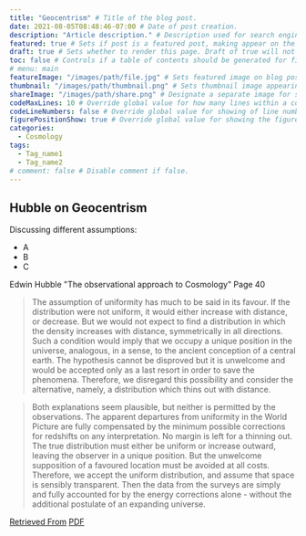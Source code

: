 ```yaml
---
title: "Geocentrism" # Title of the blog post.
date: 2021-08-05T08:48:46-07:00 # Date of post creation.
description: "Article description." # Description used for search engine.
featured: true # Sets if post is a featured post, making appear on the home page side bar.
draft: true # Sets whether to render this page. Draft of true will not be rendered.
toc: false # Controls if a table of contents should be generated for first-level links automatically.
# menu: main
featureImage: "/images/path/file.jpg" # Sets featured image on blog post.
thumbnail: "/images/path/thumbnail.png" # Sets thumbnail image appearing inside card on homepage.
shareImage: "/images/path/share.png" # Designate a separate image for social media sharing.
codeMaxLines: 10 # Override global value for how many lines within a code block before auto-collapsing.
codeLineNumbers: false # Override global value for showing of line numbers within code block.
figurePositionShow: true # Override global value for showing the figure label.
categories:
  - Cosmology
tags:
  - Tag_name1
  - Tag_name2
# comment: false # Disable comment if false.
---
```


## Hubble on Geocentrism

Discussing different assumptions:

* A
* B
* C

Edwin Hubble
"The observational approach to Cosmology"
Page 40

> The assumption of uniformity has much to be said in its favour. If the distribution were not uniform, it
> would either increase with distance, or decrease. But we would not expect to find a distribution in which
> the density increases with distance, symmetrically in all directions. Such a condition would imply that
> we occupy a unique position in the universe, analogous, in a sense, to the ancient conception of a central
> earth. The hypothesis cannot be disproved but it is unwelcome and would be accepted only as a last
> resort in order to save the phenomena. Therefore, we disregard this possibility and consider the
> alternative, namely, a distribution which thins out with distance.

> Both explanations seem plausible, but neither is permitted by the observations. The apparent departures
> from uniformity in the World Picture are fully compensated by the minimum possible corrections for
> redshifts on any interpretation. No margin is left for a thinning out. The true distribution must either be
> uniform or increase outward, leaving the observer in a unique position. But the unwelcome supposition
> of a favoured location must be avoided at all costs. Therefore, we accept the uniform distribution, and
> assume that space is sensibly transparent. Then the data from the surveys are simply and fully accounted
> for by the energy corrections alone - without the additional postulate of an expanding universe.



[Retrieved From](https://ned.ipac.caltech.edu/level5/Sept04/Hubble/paper.pdf)
[PDF](images/papers/geocentrism/hubble-observational-approach.pdf)
